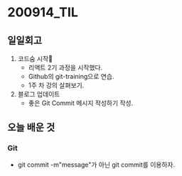 # 200914_TIL

## 일일회고

1. 코드숨 시작
   - 리액트 2기 과정을 시작했다.
   - Github의 git-training으로 연습.
   - 1주 차 강의 살펴보기.
2. 블로그 업데이트
   - 좋은 Git Commit 메시지 작성하기 작성.

## 오늘 배운 것

### Git

- git commit -m"message"가 아닌 git commit를 이용하자.
